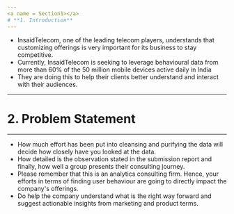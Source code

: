 ```yaml
---
<a name = Section1></a>
# **1. Introduction**
---
```

- InsaidTelecom, one of the leading telecom players, understands that customizing offerings is very important for its business to stay competitive.
- Currently, InsaidTelecom is seeking to leverage behavioural data from more than 60% of the 50 million mobile devices active daily in India
- They are doing this to help their clients better understand and interact with their audiences.


---
<a name = Section2></a>
# **2. Problem Statement**
---
- How much effort has been put into cleansing and purifying the data will decide how closely have you looked at the data.
- How detailed is the observation stated in the submission report and finally, how well a group presents their consulting journey.
- Please remember that this is an analytics consulting firm. Hence, your efforts in terms of finding user behaviour are going to directly impact the company's offerings.
- Do help the company understand what is the right way forward and suggest actionable insights from marketing and product terms.
